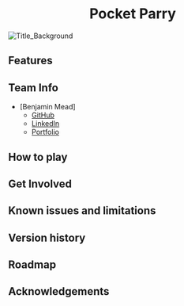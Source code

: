 <h1 align="center"> Pocket Parry </h1>

![Title_Background]()


<!-- Description -->

## Features

## Team Info
<!--- Do design team want links to something other than GitHub? --->
- [Benjamin Mead]
  - [GitHub](https://github.com/bean00173)
  - [LinkedIn](https://www.linkedin.com/in/ben-mead-214542234/)
  - [Portfolio](www.benmead.carrd.co)

## How to play


## Get Involved


## Known issues and limitations


## Version history


## Roadmap


## Acknowledgements


